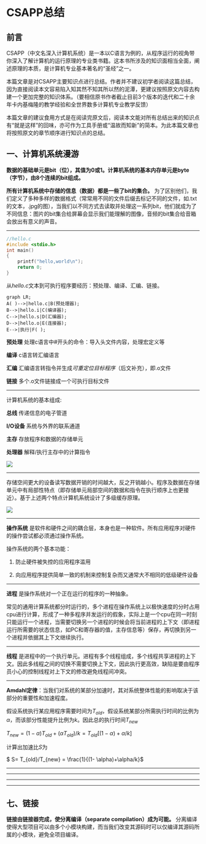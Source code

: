 # CSAPP总结

## 前言

CSAPP（中文名深入计算机系统）是一本以C语言为例的，从程序运行的视角带你深入了解计算机的运行原理的专业类书籍。这本书所涉及的知识面相当全面，阐述原理的本质，是计算机专业基本著名的“圣经”之一。

本篇文章是对CSAPP主要知识点进行总结。作者并不建议初学者阅读这篇总结，因为直接阅读本文容易陷入知其然不知其所以然的泥潭，更建议按照原文内容去构建一个更加完整的知识体系。（要相信原书作者截止目前3个版本的迭代和二十余年卡内基梅隆的教学经验和全世界数多计算机专业教学反馈）

本篇文章的建议食用方式是在阅读完原文后，阅读本文能对所有总结出来的知识点有“就是这样”的回味，亦可作为工具手册或“温故而知新”的简本。为此本篇文章也将按照原文的章节顺序进行知识点的总结。

## 一、计算机系统漫游

**数据的基础单元是bit（位），其值为0或1。计算机系统的基本内存单元是byte（字节），由8个连续的bit组成。**

**所有计算机系统中存储的信息（数据）都是一些了bit的集合。** 为了区别他们，我们定义了多种多样的数据格式（常常用不同的文件后缀去标记不同的文件，如.txt的文本，.jpg的图），当我们以不同方式去读取并处理这一系列bit，他们就成为了不同信息：图片的bit集合给屏幕会显示我们能理解的图像，音频的bit集合给音箱会放出有意义的声音。

******

```c
//hello.c
#include <stdio.h>
int main()
{
    printf("hello,world\n");
    return 0;
}
```

从*hello.c*文本到可执行程序要经历：预处理、编译、汇编、链接。

```mermaid
graph LR;
A( )-->|hello.c|B(预处理器);
B-->|hello.i|C(编译器);
C-->|hello.s|D(汇编器);
D-->|hello.o|E(连接器);
E-->|执行|F( );
```

**预处理** 处理c语言中#开头的命令：导入头文件内容，处理宏定义等

**编译** c语言转汇编语言

**汇编** 汇编语言转指令并生成*可重定位目标程序*（后文补充），即.o文件

**链接** 多个.o文件链接成一个可执行目标文件

---

计算机系统的基本组成:

**总线** 传递信息的电子管道

**I/O设备** 系统与外界的联系通道

**主存** 存放程序和数据的存储单元

**处理器** 解释/执行主存中的计算指令

![](D:\SYNC\Notes\images\csapp\hardware_organization.png)

---

存储空间更大的设备读写数据开销的时间越大，反之开销越小。程序及数据在存储单元中有局部性特点（即存储单元局部空间的数据和指令在执行顺序上也更接近）。基于上述两个特点计算机系统设计了多级缓存原理。

![](D:\SYNC\Notes\images\csapp\memory_hierarchy.png)

---

**操作系统** 是软件和硬件之间的耦合层，本身也是一种软件。所有应用程序对硬件的操作尝试都必须通过操作系统。

操作系统的两个基本功能：

1. 防止硬件被失控的应用程序滥用

2. 向应用程序提供简单一致的机制来控制复杂而又通常大不相同的低级硬件设备

---

**进程** 是操作系统对一个正在运行的程序的一种抽象。

常见的通用计算系统都分时运行的，多个进程在操作系统上以极快速度的分时占用cpu进行计算，形成了一种多程序并发运行的假象，实际上是一个cpu在同一时刻只能运行一个进程，当需要切换另一个进程的时候会将当前进程的上下文（即进程运行所需要的状态信息，如PC和寄存器的值，主存信息等）保存，再切换到另一个进程并依据其上下文继续执行。

---

**线程** 是进程中的一个执行单元。进程有多个线程组成，多个线程共享进程的上下文。因此多线程之间的切换不需要切换上下文，因此执行更高效，缺陷是要由程序员小心的控制线程对上下文的修改避免线程间冲突。

---

**Amdahl定律**：当我们对系统的某部分加速时，其对系统整体性能的影响取决于该部分的重要性和加速程度。

假设系统执行某应用程序需要时间为$T_{old}$，假设系统某部分所需执行时间的比例为$\alpha$，而该部分性能提升比例为$k$。因此总的执行时间$T_{new}$

$T_{new} = (1-\alpha)T_{old} + (\alpha T_{old})/k = T_{old}[(1- \alpha) + \alpha / k]$

计算出加速比$S$为

$ S= T_{old}/T_{new} = \frac{1}{(1- \alpha)+\alpha/k}$

---

---

---

---

## 七、链接

**链接由链接器完成，使分离编译（separate compilation）成为可能。** 分离编译使得大型项目可以由多个小模块构建，而当我们改变其源码时可以仅编译其源码所属的小模块，避免全项目编译。
